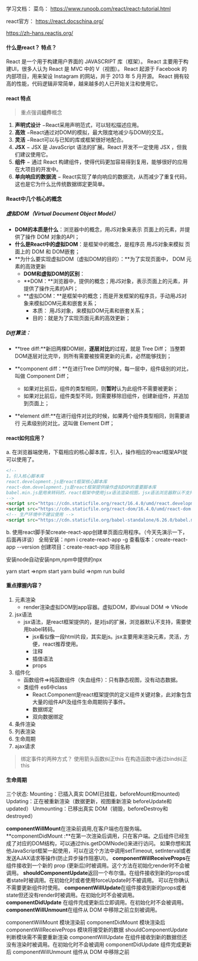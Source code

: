学习文档：
菜鸟：
https://www.runoob.com/react/react-tutorial.html

react官方：
https://react.docschina.org/

https://zh-hans.reactjs.org/

#### 什么是react？ 特点？
React 是一个用于构建用户界面的 JAVASCRIPT 库（框架）。
React 主要用于构建UI，很多人认为 React 是 MVC 中的 V（视图）。
React 起源于 Facebook 的内部项目，用来架设 Instagram 的网站，并于 2013 年 5 月开源。
React 拥有较高的性能，代码逻辑非常简单，越来越多的人已开始关注和使用它。

#### react 特点

> 重点强调**组件**概念

1. **声明式设计** −React采用声明范式，可以轻松描述应用。
2. **高效** −React通过对DOM的模拟，最大限度地减少与DOM的交互。
3. **灵活** −React可以与已知的库或框架很好地配合。
4. **JSX** − JSX 是 JavaScript 语法的扩展。React 开发不一定使用 JSX ，但我们建议使用它。
5. **组件** − 通过 React 构建组件，使得代码更加容易得到复用，能够很好的应用在大项目的开发中。
6. **单向响应的数据流** − React实现了单向响应的数据流，从而减少了重复代码，这也是它为什么比传统数据绑定更简单。


#### React中几个核心的概念

##### 虚拟DOM（Virtual Document Object Model）

- **DOM的本质是什么**：浏览器中的概念，用JS对象来表示 页面上的元素，并提供了操作 DOM 对象的API；
- **什么是React中的虚拟DOM**：是框架中的概念，是程序员 用JS对象来模拟 页面上的 DOM 和 DOM嵌套；
- **为什么要实现虚拟DOM（虚拟DOM的目的）：**为了实现页面中， DOM 元素的高效更新
  - **DOM和虚拟DOM的区别**：
  - **DOM：**浏览器中，提供的概念；用JS对象，表示页面上的元素，并提供了操作元素的API；
  - **虚拟DOM：**是框架中的概念；而是开发框架的程序员，手动用JS对象来模拟DOM元素和嵌套关系；
    - 本质： 用JS对象，来模拟DOM元素和嵌套关系；
    - 目的：就是为了实现页面元素的高效更新；

##### Diff算法：

- **tree diff:**新旧两棵DOM树，**逐层对比**的过程，就是 Tree Diff； 当整颗DOM逐层对比完毕，则所有需要被按需更新的元素，必然能够找到；

- **component diff：**在进行Tree Diff的时候，每一层中，组件级别的对比，叫做 Component Diff；

  - 如果对比前后，组件的类型相同，则**暂时**认为此组件不需要被更新；
  - 如果对比前后，组件类型不同，则需要移除旧组件，创建新组件，并追加到页面上；

- **element diff:**在进行组件对比的时候，如果两个组件类型相同，则需要进行 元素级别的对比，这叫做 Element Diff；

  

#### react如何应用？
a. 在浏览器端使用，下载相应的核心脚本库，引入，操作相应的react框架API就可以使用了。

```html
<!-- 
1。引入核心脚本库
react.development.js是react框架核心脚本库
react-dom.development.js是react框架提供操作虚拟DOM的重要脚本库
babel.min.js是用来转码的，react框架中使用jsx语法渲染视图，jsx语法浏览器默认不支持，需要使用babel转码。
-->
<script src="https://cdn.staticfile.org/react/16.4.0/umd/react.development.js"></script>
<script src="https://cdn.staticfile.org/react-dom/16.4.0/umd/react-dom.development.js"></script>
<!-- 生产环境中不建议使用 -->
<script src="https://cdn.staticfile.org/babel-standalone/6.26.0/babel.min.js"></script>
```



b. 使用react脚手架create-react-app创建单页面应用程序。（今天先演示一下，后面再详谈）
全局安装：npm i create-react-app -g 
查看版本：create-react-app --version
创建项目：create-react-app 项目名称

安装node自动安装npm,npm中提供的npx

yarn start =>npm start
yarn build =>npm run build

#### 重点撑握内容？
1. 元素渲染
   - render渲染虚拟DOM到app容器。虚拟DOM，即visual DOM => VNode
2. jsx语法
   - jsx语法，是react框架提供的，是对js的扩展，浏览器默认不支持，需要使用babel转码。
      - jsx看似像一段html片段，其实是js。jsx主要用来渲染元素，灵活，方便，react推荐使用。
      - 注释
      - 插值语法
      - props
3. 组件化
   - 函数组件=>纯函数组件（失血组件）：只有静态视图，没有动态数据。
   - 类组件  es6中class
     - React.Component是react框架提供的定义组件关键对象，此对象包含大量的组件API及组件生命周期钩子事件。
     - 数据绑定
     - 双向数据绑定
4. 条件渲染
5. 列表渲染
6. 生命周期
7. ajax请求



> 绑定事件的两种方式？
> 使用箭头函数纠正this
> 在构造函数中通过bind纠正this

#### 生命周期
三个状态:
Mounting：已插入真实 DOM(已挂载，beforeMount和mounted)
Updating：正在被重新渲染（数据更新，视图重新渲染 beforeUpdate和updated）
Unmounting：已移出真实 DOM（销毁，beforeDestroy和destroyed）



**componentWillMount**在渲染前调用,在客户端也在服务端。
**componentDidMount :**在第一次渲染后调用，只在客户端。之后组件已经生成了对应的DOM结构，可以通过this.getDOMNode()来进行访问。 如果你想和其他JavaScript框架一起使用，可以在这个方法中调用setTimeout, setInterval或者发送AJAX请求等操作(防止异步操作阻塞UI)。
**componentWillReceiveProps**在组件接收到一个新的 prop (更新后)时被调用。这个方法在初始化render时不会被调用。
**shouldComponentUpdate**返回一个布尔值。在组件接收到新的props或者state时被调用。在初始化时或者使用forceUpdate时不被调用。
可以在你确认不需要更新组件时使用。
**componentWillUpdate**在组件接收到新的props或者state但还没有render时被调用。在初始化时不会被调用。
**componentDidUpdate** 在组件完成更新后立即调用。在初始化时不会被调用。
**componentWillUnmount**在组件从 DOM 中移除之前立刻被调用。

componentWillMount 模块渲染前
componentDidMount 模块渲染后
componentWillReceiveProps 模块将接受新的数据
shouldComponentUpdate 判断模块需不需要重新渲染
componentWillUpdate 在组件接收到新的数据但还没有渲染时被调用。在初始化时不会被调用
componentDidUpdate 组件完成更新后
componentWillUnmount 组件从 DOM 中移除之前
